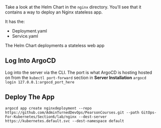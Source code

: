 

Take a look at the Helm Chart in the `nginx` directory. You'll see that it contains a way to deploy an Nginx stateless app.

It has the:
- Deployment.yaml
- Service.yaml

The Helm Chart deployments a stateless web app

## Log Into ArgoCD
Log into the server via the CLI. The port is what ArgoCD is hosting hosted on from the `kubectl port-forward` section in **Server Installation**
`argocd login 127.0.0.1:argocd_port_here`

## Deploy The App

`argocd app create nginxdeployment --repo https://github.com/AdminTurnedDevOps/PearsonCourses.git --path GitOps-For-Kubernetes/Section6/lab/nginx --dest-server https://kubernetes.default.svc --dest-namespace default`
